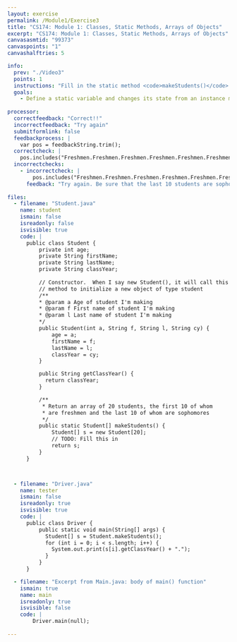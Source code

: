 ```yaml
---
layout: exercise
permalink: /Module1/Exercise3
title: "CS174: Module 1: Classes, Static Methods, Arrays of Objects"
excerpt: "CS174: Module 1: Classes, Static Methods, Arrays of Objects"
canvasasmtid: "99373"
canvaspoints: "1"
canvashalftries: 5

info:
  prev: "./Video3"
  points: 1
  instructions: "Fill in the static method <code>makeStudents()</code> to return an array of 20 students, the first 10 of whom are freshmen, and the last 10 of whom are sophomores.  It does not matter what their age or name is, so you can pass anything you want for those fields in the constructor."
  goals:
    - Define a static variable and changes its state from an instance method
    
processor:  
  correctfeedback: "Correct!!" 
  incorrectfeedback: "Try again"
  submitformlink: false
  feedbackprocess: | 
    var pos = feedbackString.trim();
  correctcheck: |
    pos.includes("Freshmen.Freshmen.Freshmen.Freshmen.Freshmen.Freshmen.Freshmen.Freshmen.Freshmen.Freshmen.Sophomore.Sophomore.Sophomore.Sophomore.Sophomore.Sophomore.Sophomore.Sophomore.Sophomore.Sophomore") || pos.includes("Freshman.Freshman.Freshman.Freshman.Freshman.Freshman.Freshman.Freshman.Freshman.Freshman.Sophomore.Sophomore.Sophomore.Sophomore.Sophomore.Sophomore.Sophomore.Sophomore.Sophomore.Sophomore") || pos.includes("freshman.freshman.freshman.freshman.freshman.freshman.freshman.freshman.freshman.freshman.sophomore.sophomore.sophomore.sophomore.sophomore.sophomore.sophomore.sophomore.sophomore.sophomore") || pos.includes("freshmen.freshmen.freshmen.freshmen.freshmen.freshmen.freshmen.freshmen.freshmen.freshmen.sophomore.sophomore.sophomore.sophomore.sophomore.sophomore.sophomore.sophomore.sophomore.sophomore")
  incorrectchecks:
    - incorrectcheck: |
        pos.includes("Freshmen.Freshmen.Freshmen.Freshmen.Freshmen.Freshmen.Freshmen.Freshmen.Freshmen.Freshmen.Freshmen.Freshmen.Freshmen.Freshmen.")
      feedback: "Try again. Be sure that the last 10 students are sophomores."
 
files:
  - filename: "Student.java"
    name: student
    ismain: false
    isreadonly: false
    isvisible: true
    code: | 
      public class Student {
          private int age;
          private String firstName;
          private String lastName;
          private String classYear;
          
          // Constructor.  When I say new Student(), it will call this
          // method to initialize a new object of type student
          /**
          * @param a Age of student I'm making
          * @param f First name of student I'm making
          * @param l Last name of student I'm making
          */
          public Student(int a, String f, String l, String cy) {
              age = a;
              firstName = f;
              lastName = l;
              classYear = cy;
          }

          public String getClassYear() {
            return classYear;
          }

          /**
           * Return an array of 20 students, the first 10 of whom
           * are freshmen and the last 10 of whom are sophomores
           */
          public static Student[] makeStudents() {
              Student[] s = new Student[20];
              // TODO: Fill this in
              return s;
          }
      }



  - filename: "Driver.java"
    name: tester
    ismain: false
    isreadonly: true
    isvisible: true
    code: | 
      public class Driver {
          public static void main(String[] args) {
            Student[] s = Student.makeStudents();
            for (int i = 0; i < s.length; i++) {
              System.out.print(s[i].getClassYear() + ".");
            }
          }
      }  

  - filename: "Excerpt from Main.java: body of main() function"
    ismain: true
    name: main
    isreadonly: true
    isvisible: false
    code: |
        Driver.main(null);
        
---
```

